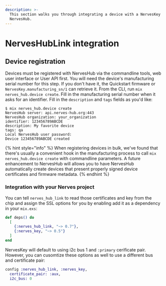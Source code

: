 ```yaml
---
description: >-
  This section walks you through integrating a device with a NervesKey with
  NervesHub.
---
```


# NervesHubLink integration

## Device registration

Devices must be registered with NervesHub via the commandline tools, web user interface or User API first. You will need the device's manufacturing serial number for this step. If you don't have it, the Quickstart firmware or `NervesKey.manufacturing_sn/1` can retrieve it. From the CLI, run `mix nerves_hub.device create`. Fill in the manufacturing serial number when it asks for an identifier. Fill in the `description` and `tags` fields as you'd like:

```text
$ mix nerves_hub.device create
NervesHub server: api.nerves-hub.org:443
NervesHub organization: your_organization
identifier: 123456789ABCDE
description: My favorite device
tags: qa
Local NervesHub user password:
Device 123456789ABCDE created
```

{% hint style="info" %}
When registering devices in bulk, we've found that there's usually a convenient hook in the manufacturing process to call `mix nerves_hub.device create` with commandline parameters. A future enhancement to NervesHub will allows you to have NervesHub automatically create devices that present properly signed device certificates and firmware metadata.
{% endhint %}

### Integration with your Nerves project

You can tell `nerves_hub_link` to read those certificates and key from the chip and assign the SSL options for you by enabling add it as a dependency in your `mix.exs`:

```elixir
def deps() do
  [
    {:nerves_hub_link, "~> 0.7"},
    {:nerves_key, "~> 0.5"}
  ]
end
```

NervesKey will default to using i2c bus 1 and `:primary` cerificate pair. However, you can cusomtize these options as well to use a different bus and certificate pair:

```elixir
config :nerves_hub_link, :nerves_key,
  certificate_pair: :aux,
  i2c_bus: 0
```

